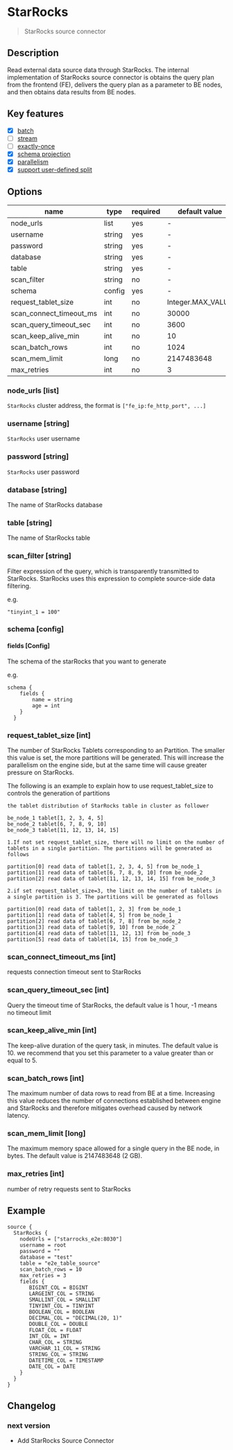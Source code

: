 # StarRocks

> StarRocks source connector

## Description

Read external data source data through StarRocks.
The internal implementation of StarRocks source connector is obtains the query plan from the frontend (FE),
delivers the query plan as a parameter to BE nodes, and then obtains data results from BE nodes.

## Key features

- [x] [batch](../../concept/connector-v2-features.md)
- [ ] [stream](../../concept/connector-v2-features.md)
- [ ] [exactly-once](../../concept/connector-v2-features.md)
- [x] [schema projection](../../concept/connector-v2-features.md)
- [x] [parallelism](../../concept/connector-v2-features.md)
- [x] [support user-defined split](../../concept/connector-v2-features.md)

## Options

|          name           |  type  | required |   default value   |
|-------------------------|--------|----------|-------------------|
| node_urls               | list   | yes      | -                 |
| username                | string | yes      | -                 |
| password                | string | yes      | -                 |
| database                | string | yes      | -                 |
| table                   | string | yes      | -                 |
| scan_filter             | string | no       | -                 |
| schema                  | config | yes      | -                 |
| request_tablet_size     | int    | no       | Integer.MAX_VALUE |
| scan_connect_timeout_ms | int    | no       | 30000             |
| scan_query_timeout_sec  | int    | no       | 3600              |
| scan_keep_alive_min     | int    | no       | 10                |
| scan_batch_rows         | int    | no       | 1024              |
| scan_mem_limit          | long   | no       | 2147483648        |
| max_retries             | int    | no       | 3                 |

### node_urls [list]

`StarRocks` cluster address, the format is `["fe_ip:fe_http_port", ...]`

### username [string]

`StarRocks` user username

### password [string]

`StarRocks` user password

### database [string]

The name of StarRocks database

### table [string]

The name of StarRocks table

### scan_filter [string]

Filter expression of the query, which is transparently transmitted to StarRocks. StarRocks uses this expression to complete source-side data filtering.

e.g.

```
"tinyint_1 = 100"
```

### schema [config]

#### fields [Config]

The schema of the starRocks that you want to generate

e.g.

```
schema {
    fields {
        name = string
        age = int
    }
  }
```

### request_tablet_size [int]

The number of StarRocks Tablets corresponding to an Partition. The smaller this value is set, the more partitions will be generated. This will increase the parallelism on the engine side, but at the same time will cause greater pressure on StarRocks.

The following is an example to explain how to use request_tablet_size to controls the generation of partitions
```
the tablet distribution of StarRocks table in cluster as follower

be_node_1 tablet[1, 2, 3, 4, 5]
be_node_2 tablet[6, 7, 8, 9, 10]
be_node_3 tablet[11, 12, 13, 14, 15]

1.If not set request_tablet_size, there will no limit on the number of tablets in a single partition. The partitions will be generated as follows  

partition[0] read data of tablet[1, 2, 3, 4, 5] from be_node_1 
partition[1] read data of tablet[6, 7, 8, 9, 10] from be_node_2 
partition[2] read data of tablet[11, 12, 13, 14, 15] from be_node_3 

2.if set request_tablet_size=3, the limit on the number of tablets in a single partition is 3. The partitions will be generated as follows

partition[0] read data of tablet[1, 2, 3] from be_node_1 
partition[1] read data of tablet[4, 5] from be_node_1 
partition[2] read data of tablet[6, 7, 8] from be_node_2 
partition[3] read data of tablet[9, 10] from be_node_2 
partition[4] read data of tablet[11, 12, 13] from be_node_3 
partition[5] read data of tablet[14, 15] from be_node_3 
```

### scan_connect_timeout_ms [int]

requests connection timeout sent to StarRocks

### scan_query_timeout_sec [int]

Query the timeout time of StarRocks, the default value is 1 hour, -1 means no timeout limit

### scan_keep_alive_min [int]

The keep-alive duration of the query task, in minutes. The default value is 10. we recommend that you set this parameter to a value greater than or equal to 5.

### scan_batch_rows [int]

The maximum number of data rows to read from BE at a time. Increasing this value reduces the number of connections established between engine and StarRocks and therefore mitigates overhead caused by network latency.

### scan_mem_limit [long]

The maximum memory space allowed for a single query in the BE node, in bytes. The default value is 2147483648 (2 GB).

### max_retries [int]

number of retry requests sent to StarRocks

## Example

```
source {
  StarRocks {
    nodeUrls = ["starrocks_e2e:8030"]
    username = root
    password = ""
    database = "test"
    table = "e2e_table_source"
    scan_batch_rows = 10
    max_retries = 3
    fields {
       BIGINT_COL = BIGINT
       LARGEINT_COL = STRING
       SMALLINT_COL = SMALLINT
       TINYINT_COL = TINYINT
       BOOLEAN_COL = BOOLEAN
       DECIMAL_COL = "DECIMAL(20, 1)"
       DOUBLE_COL = DOUBLE
       FLOAT_COL = FLOAT
       INT_COL = INT
       CHAR_COL = STRING
       VARCHAR_11_COL = STRING
       STRING_COL = STRING
       DATETIME_COL = TIMESTAMP
       DATE_COL = DATE
    }
  }
}
```

## Changelog

### next version

- Add StarRocks Source Connector

